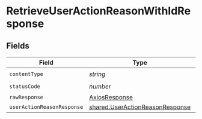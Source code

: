 # RetrieveUserActionReasonWithIdResponse


## Fields

| Field                                                                              | Type                                                                               | Required                                                                           | Description                                                                        |
| ---------------------------------------------------------------------------------- | ---------------------------------------------------------------------------------- | ---------------------------------------------------------------------------------- | ---------------------------------------------------------------------------------- |
| `contentType`                                                                      | *string*                                                                           | :heavy_check_mark:                                                                 | N/A                                                                                |
| `statusCode`                                                                       | *number*                                                                           | :heavy_check_mark:                                                                 | N/A                                                                                |
| `rawResponse`                                                                      | [AxiosResponse](https://axios-http.com/docs/res_schema)                            | :heavy_minus_sign:                                                                 | N/A                                                                                |
| `userActionReasonResponse`                                                         | [shared.UserActionReasonResponse](../../models/shared/useractionreasonresponse.md) | :heavy_minus_sign:                                                                 | Success                                                                            |